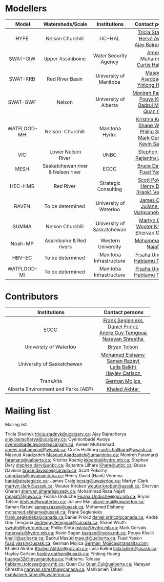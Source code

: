 # Modellers
| Model | Watersheds/Scale | Institutions | Contact persons |
| :---: | :---: |  :---: | :---: |
|HYPE  |	Nelson Churchill  |	UC-HAL |	<a href="mailto:tricia.stadnyk@ucalgary.ca">Tricia Stadnyk </a><br> <a href="mailto:oyemonbade.awoye@ucalgary.ca">Hervé Awoye </a><br> <a href="mailto:ajay.bajracharya@ucalgary.ca">Ajay Bajracharya </a><br>|
|SWAT-GIW  |	Upper Assiniboine  |	Water Security Agency |	<a href="mailto:Ameer.Muhammad@wsask.ca">Ameer Muhammad </a><br> <a href="mailto:curtis.hallborg@wsask.ca">Curtis Hallborg </a><br>|
|SWAT-RRB  |	Red River Basin  |	University of Manitoba |	<a href="mailto:Masoud.Asadzadeh@umanitoba.ca">Masoud Asadzadeh </a><br> <a href="mailto:huangy32@myumanitoba.ca">Yinlong Huang </a><br>|
|SWAT-GWF  |	Nelson  |	University of Alberta |	<a href="mailto:faramarz@ualberta.ca">Monireh Faramarzi </a><br> <a href="mailto:khalili@ualberta.ca">Pouya Khalili </a><br> <a href="mailto:masud@ualberta.ca">Badrul Masud </a><br> <a href="mailto:Quan.Cui@ualberta.ca">Quan Cui </a><br>|
|WATFLOOD-MH  |	Nelson-Churchill  |	Manitoba Hydro |	<a href="mailto:kkoenig@hydro.mb.ca">Kristina Koenig  </a><br> <a href="mailto:swruth@hydro.mb.ca">Shane Wruth  </a><br> <a href="mailto:pslota@hydro.mb.ca">Phillip Slota  </a><br> <a href="mailto:mgervais@hydro.mb.ca">Mark Gervais  </a><br> <a href="mailto:ksagan@hydro.mb.ca">Kevin Sagan  </a><br>|
|VIC  |	Lower Nelson River  |	UNBC |	<a href="mailto:stephen.dery@unbc.ca">Stephen Dery </a><br> <a href="mailto:lilhare@unbc.ca">Rajtantra Lilhare </a><br>|
|MESH  |	Saskatchewan river & Nelson river  |	ECCC |	<a href="mailto:bruce.davison@canada.ca">Bruce Davison </a><br> <a href="mailto:fuad.yassin@usask.ca">Fuad Yassin  </a><br>|
|HEC-HMS  |	Red River  |	Strategic Consulting |	<a href="mailto:umpokors@myumanitoba.ca">Scott Pokorny </a><br> <a href="mailto:hank@strategiccc.ca">Henry David (Hank) Venema </a><br>|
|RAVEN  |	To be determined  |	University of Waterloo |	<a href="mailto:jrcraig@uwaterloo.ca">James Craig </a><br> <a href="mailto:juliane.mai@uwaterloo.ca">Juliane Mai </a><br> <a href="mailto:mahkameh.taheri@uwaterloo.ca">Mahkameh Taheri </a><br>|
|SUMMA  |	Nelson Churchill  |	University of Saskatchewan |	<a href="mailto:martyn.clark@usask.ca">Martyn Clark </a><br> <a href="mailto:wouter.knoben@usask.ca">Wouter Knoben </a><br> <a href="mailto:shervan.gharari@usask.ca">Shervan Gharari </a><br>|
|Noah-MP  |	Assiniboine & Red rivers |	Western University |	<a href="mailto:mnajafi7@uwo.ca">Mohammad Reza Najafi  </a><br>|
|HBV-EC  |	To be determined  |	Manitoba Infrastructure |	<a href="mailto:fisaha.unduche@gov.mb.ca">Fisaha Unduche </a><br> <a href="mailto:habtamu.tolossa@gov.mb.ca">Habtamu Tolossa </a><br>|
|WATFLOOD-MI  |	To be determined  |	Manitoba Infrastructure |	<a href="mailto:fisaha.unduche@gov.mb.ca">Fisaha Unduche </a><br> <a href="mailto:habtamu.tolossa@gov.mb.ca">Habtamu Tolossa </a><br>|

# Contributors

| Institutions | Contact persons |
| :---: | :---: |  
|ECCC |<a href="mailto:frank.seglenieks@canada.ca ">Frank Seglenieks </a> <br> <a href="mailto:daniel.princz@canada.ca">Daniel Princz </a> <br> <a href="mailto:andreguy.temgoua@canada.ca">André Guy Temgoua </a><br> <a href="mailto:narayan.shrestha@canada.ca">Narayan Shrestha </a><br>|
|University of Waterloo | <a href="mailto:btolson@uwaterloo.ca ">Bryan Tolson </a>|
|University of Saskatchewan | <a href="mailto:mohamed.elshamy@usask.ca">Mohamed Elshamy </a><br> <a href="mailto:saman.razavi@usask.ca">Saman Razavi </a><br> <a href="mailto:laila.balkhi@usask.ca">Laila Balkhi </a><br> <a href="mailto:hayley.carlson@usask.ca">Hayley Carlson </a><br>|
|TransAlta | <a href="mailto:German_Mojica@transalta.com  ">German Mojica </a>|
|Alberta Environment and Parks (AEP) | <a href="mailto:Khaled.Akhtar@gov.ab.ca ">Khaled Akhtar </a>|

# Mailing list
Mailing list: 

Tricia Stadnyk <tricia.stadnyk@ucalgary.ca>; Ajay Bajracharya <ajay.bajracharya@ucalgary.ca>; Oyémonbadé Awoye <oyemonbade.awoye@ucalgary.ca>; Ameer Muhammad <ameer.muhammad@wsask.ca>; Curtis Hallborg <curtis.hallborg@wsask.ca>; Masoud Asadzadeh <Masoud.Asadzadeh@umanitoba.ca>; Monireh Faramarzi <faramarz@ualberta.ca>; Kristina Koenig <kkoenig@hydro.mb.ca>; Stephen Dery <stephen.dery@unbc.ca>; Rajtantra Lilhare <lilhare@unbc.ca>; Bruce Davison <bruce.davison@canada.ca>; Scott Pokorny <umpokors@myumanitoba.ca>; Henry David (Hank) Venema <hank@strategiccc.ca>; James Craig <jrcraig@uwaterloo.ca>; Martyn Clark <martyn.clark@usask.ca>; Wouter Knoben <wouter.knoben@usask.ca>; Shervan Gharari <shervan.gharari@usask.ca>; Mohammad Reza Najafi <mnajafi7@uwo.ca>; Fisaha Unduche <Fisaha.Unduche@gov.mb.ca>; Bryan Tolson <btolson@uwaterloo.ca>; Juliane Mai <juliane.mai@uwaterloo.ca>; Saman Razavi <saman.razavi@usask.ca>; Mohamed Elshamy <mohamed.elshamy@usask.ca>; Frank Seglenieks <frank.seglenieks@canada.ca>;Daniel Princz <daniel.princz@canada.ca>; André Guy Temgoua <andreguy.temgoua@canada.ca>; Shane Wruth <swruth@hydro.mb.ca>; Phillip Slota <pslota@hydro.mb.ca>; Mark Gervais <mgervais@hydro.mb.ca>; Kevin Sagan <ksagan@hydro.mb.ca>; Pouya Khalili <khalili@ualberta.ca>; Badrul Masud <masud@ualberta.ca>; Fuad Yassin <fuad.yassin@usask.ca>; German Mojica <German_Mojica@transalta.com>; Khaled Akhtar <Khaled.Akhtar@gov.ab.ca>; Laila Balkhi <laila.balkhi@usask.ca>; Hayley Carlson <hayley.carlson@usask.ca>; Yinlong Huang <huangy32@myumanitoba.ca>; Habtamu Tolossa <habtamu.tolossa@gov.mb.ca>; Quan Cui <Quan.Cui@ualberta.ca>; Narayan Shrestha <narayan.shrestha@canada.ca>; Mahkameh Taheri <mahkameh.taheri@uwaterloo.ca> 